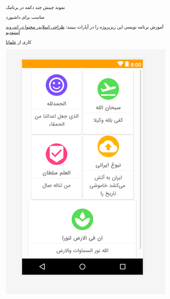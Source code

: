 نمونه چینش چند دکمه در برنامک

مناسب برای داشبورد

آموزش برنامه نویسی این ریزپروژه را در آپارات ببینید:
 [طراحی اسلایدر محتوا در اندروید استودیو](https://www.aparat.com/v/xG8uA)
 
 کاری از [علماتا](https://www.aparat.com/elmata)

![screenshot](./Screen.png)
